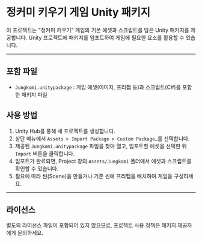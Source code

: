 # 정커미 키우기 게임 Unity 패키지

이 프로젝트는 "정커미 키우기" 게임의 기본 에셋과 스크립트를 담은 Unity 패키지를 제공합니다. Unity 프로젝트에 패키지를 임포트하여 게임에 필요한 요소를 활용할 수 있습니다.

---

## 포함 파일

- `Jungkomi.unitypackage` : 게임 에셋(이미지, 프리팹 등)과 스크립트(C#)를 포함한 패키지 파일

## 사용 방법

1. Unity Hub를 통해 새 프로젝트를 생성합니다.
2. 상단 메뉴에서 `Assets > Import Package > Custom Package…`를 선택합니다.
3. 제공된 `Jungkomi.unitypackage` 파일을 찾아 열고, 임포트할 에셋을 선택한 뒤 `Import` 버튼을 클릭합니다.
4. 임포트가 완료되면, Project 창의 `Assets/Jungkomi` 폴더에서 에셋과 스크립트를 확인할 수 있습니다.
5. 필요에 따라 씬(Scene)을 만들거나 기존 씬에 프리팹을 배치하여 게임을 구성하세요.

---

## 라이선스

별도의 라이선스 파일이 포함되어 있지 않으므로, 프로젝트 사용 정책은 패키지 제공자에게 문의하세요.

